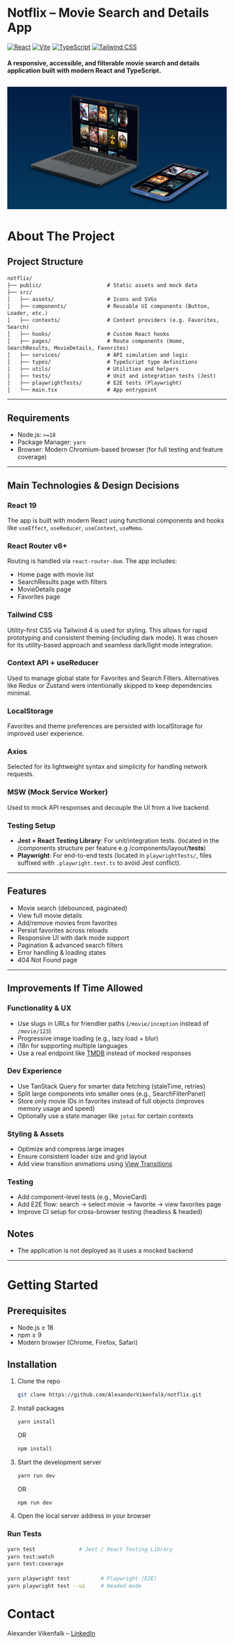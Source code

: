 # Notflix – Movie Search and Details App
[![React](https://img.shields.io/badge/React-19-blue.svg)](https://reactjs.org/)
[![Vite](https://img.shields.io/badge/Vite-4.x-purple.svg)](https://vitejs.dev/)
[![TypeScript](https://img.shields.io/badge/TypeScript-5.x-blue.svg)](https://www.typescriptlang.org/)
[![Tailwind CSS](https://img.shields.io/badge/TailwindCSS-4.x-06b6d4.svg)](https://tailwindcss.com/)

#### A responsive, accessible, and filterable movie search and details application built with modern React and TypeScript.
![App screenshot](public/docs/mockup.png)
---
# About The Project
## Project Structure

```
notflix/
├── public/                     # Static assets and mock data
├── src/
│   ├── assets/                 # Icons and SVGs
│   ├── components/             # Reusable UI components (Button, Loader, etc.)
│   ├── contexts/               # Context providers (e.g. Favorites, Search)
│   ├── hooks/                  # Custom React hooks
│   ├── pages/                  # Route components (Home, SearchResults, MovieDetails, Favorites)
│   ├── services/               # API simulation and logic
│   ├── types/                  # TypeScript type definitions
│   ├── utils/                  # Utilities and helpers
│   ├── tests/                  # Unit and integration tests (Jest)
│   ├── playwrightTests/        # E2E tests (Playwright)
│   └── main.tsx                # App entrypoint
```

---

## Requirements

- Node.js: `>=18`
- Package Manager: `yarn`
- Browser: Modern Chromium-based browser (for full testing and feature coverage)

---

## Main Technologies & Design Decisions

### React 19
The app is built with modern React using functional components and hooks like `useEffect`, `useReducer`, `useContext`, `useMemo`.

### React Router v6+
Routing is handled via `react-router-dom`. The app includes:
- Home page with movie list
- SearchResults page with filters
- MovieDetails page
- Favorites page

### Tailwind CSS
Utility-first CSS via Tailwind 4 is used for styling. This allows for rapid prototyping and consistent theming (including dark mode).
It was chosen for its utility-based approach and seamless dark/light mode integration.

### Context API + useReducer
Used to manage global state for Favorites and Search Filters. Alternatives like Redux or Zustand were intentionally skipped to keep dependencies minimal.

### LocalStorage
Favorites and theme preferences are persisted with localStorage for improved user experience.

### Axios
Selected for its lightweight syntax and simplicity for handling network requests.

### MSW (Mock Service Worker)
Used to mock API responses and decouple the UI from a live backend.

### Testing Setup
- **Jest + React Testing Library**: For unit/integration tests. (located in the /components structure per feature e.g /components/layout/__tests__)
- **Playwright**: For end-to-end tests (located in `playwrightTests/`, files suffixed with `.playwright.test.ts` to avoid Jest conflict).

---

## Features

- Movie search (debounced, paginated)
- View full movie details
- Add/remove movies from favorites
- Persist favorites across reloads
- Responsive UI with dark mode support
- Pagination & advanced search filters
- Error handling & loading states
- 404 Not Found page

---

## Improvements If Time Allowed

### Functionality & UX

- Use slugs in URLs for friendlier paths (`/movie/inception` instead of `/movie/123`)
- Progressive image loading (e.g., lazy load + blur)
- i18n for supporting multiple languages
- Use a real endpoint like [TMDB](https://developer.themoviedb.org/docs/getting-started) instead of mocked responses

### Dev Experience

- Use TanStack Query for smarter data fetching (staleTime, retries)
- Split large components into smaller ones (e.g., SearchFilterPanel)
- Store only movie IDs in favorites instead of full objects (improves memory usage and speed)
- Optionally use a state manager like `jotai` for certain contexts

### Styling & Assets

- Optimize and compress large images
- Ensure consistent loader size and grid layout
- Add view transition animations using [View Transitions](https://css-tricks.com/toe-dipping-into-view-transitions/)

### Testing

- Add component-level tests (e.g., MovieCard)
- Add E2E flow: search → select movie → favorite → view favorites page
- Improve CI setup for cross-browser testing (headless & headed)

## Notes
- The application is not deployed as it uses a mocked backend

---
# Getting Started
## Prerequisites
- Node.js ≥ 18
- npm ≥ 9
- Modern browser (Chrome, Firefox, Safari)

## Installation
1. Clone the repo
   ```sh
   git clone https://github.com/AlexanderVikenfalk/notflix.git
   ```
2. Install packages
   ```sh
   yarn install
   ```
   OR
   ```sh
   npm install
   ```
3. Start the development server
   ```sh
   yarn run dev
   ```
   OR
   ```sh
   npm run dev
   ```
4. Open the local server address in your browser

### Run Tests

```bash
yarn test              # Jest / React Testing Library
yarn test:watch
yarn test:coverage

yarn playwright test          # Playwright (E2E)
yarn playwright test --ui     # Headed mode
```

# Contact
Alexander Vikenfalk – [LinkedIn](https://www.linkedin.com/in/alexander-vikenfalk/)